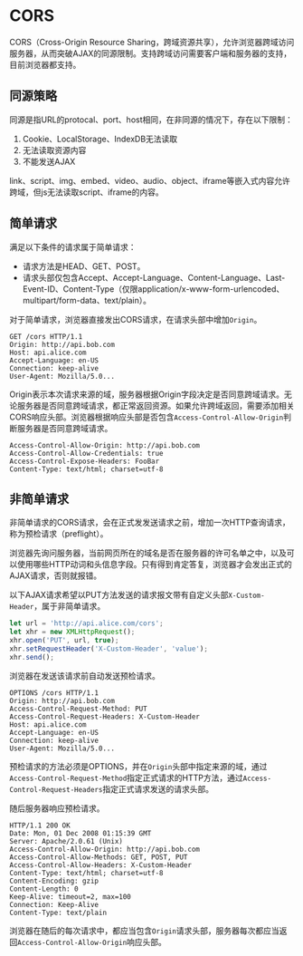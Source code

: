 # CORS

CORS（Cross-Origin Resource Sharing，跨域资源共享），允许浏览器跨域访问服务器，从而突破AJAX的同源限制。支持跨域访问需要客户端和服务器的支持，目前浏览器都支持。

## 同源策略

同源是指URL的protocal、port、host相同，在非同源的情况下，存在以下限制：
1. Cookie、LocalStorage、IndexDB无法读取
2. 无法读取资源内容
3. 不能发送AJAX

link、script、img、embed、video、audio、object、iframe等嵌入式内容允许跨域，但js无法读取script、iframe的内容。

## 简单请求

满足以下条件的请求属于简单请求：
- 请求方法是HEAD、GET、POST。
- 请求头部仅包含Accept、Accept-Language、Content-Language、Last-Event-ID、Content-Type（仅限application/x-www-form-urlencoded、multipart/form-data、text/plain）。

对于简单请求，浏览器直接发出CORS请求，在请求头部中增加`Origin`。

```
GET /cors HTTP/1.1
Origin: http://api.bob.com
Host: api.alice.com
Accept-Language: en-US
Connection: keep-alive
User-Agent: Mozilla/5.0...
```

Origin表示本次请求来源的域，服务器根据Origin字段决定是否同意跨域请求。无论服务器是否同意跨域请求，都正常返回资源。如果允许跨域返回，需要添加相关CORS响应头部。浏览器根据响应头部是否包含`Access-Control-Allow-Origin`判断服务器是否同意跨域请求。

```
Access-Control-Allow-Origin: http://api.bob.com
Access-Control-Allow-Credentials: true
Access-Control-Expose-Headers: FooBar
Content-Type: text/html; charset=utf-8
```

## 非简单请求

非简单请求的CORS请求，会在正式发发送请求之前，增加一次HTTP查询请求，称为预检请求（preflight）。

浏览器先询问服务器，当前网页所在的域名是否在服务器的许可名单之中，以及可以使用哪些HTTP动词和头信息字段。只有得到肯定答复，浏览器才会发出正式的AJAX请求，否则就报错。

以下AJAX请求希望以PUT方法发送的请求报文带有自定义头部`X-Custom-Header`，属于非简单请求。

``` Javascript
let url = 'http://api.alice.com/cors';
let xhr = new XMLHttpRequest();
xhr.open('PUT', url, true);
xhr.setRequestHeader('X-Custom-Header', 'value');
xhr.send();
```

浏览器在发送该请求前自动发送预检请求。

```
OPTIONS /cors HTTP/1.1
Origin: http://api.bob.com
Access-Control-Request-Method: PUT
Access-Control-Request-Headers: X-Custom-Header
Host: api.alice.com
Accept-Language: en-US
Connection: keep-alive
User-Agent: Mozilla/5.0...
```

预检请求的方法必须是OPTIONS，并在`Origin`头部中指定来源的域，通过`Access-Control-Request-Method`指定正式请求的HTTP方法，通过`Access-Control-Request-Headers`指定正式请求发送的请求头部。

随后服务器响应预检请求。

```
HTTP/1.1 200 OK
Date: Mon, 01 Dec 2008 01:15:39 GMT
Server: Apache/2.0.61 (Unix)
Access-Control-Allow-Origin: http://api.bob.com
Access-Control-Allow-Methods: GET, POST, PUT
Access-Control-Allow-Headers: X-Custom-Header
Content-Type: text/html; charset=utf-8
Content-Encoding: gzip
Content-Length: 0
Keep-Alive: timeout=2, max=100
Connection: Keep-Alive
Content-Type: text/plain
```

浏览器在随后的每次请求中，都应当包含`Origin`请求头部，服务器每次都应当返回`Access-Control-Allow-Origin`响应头部。